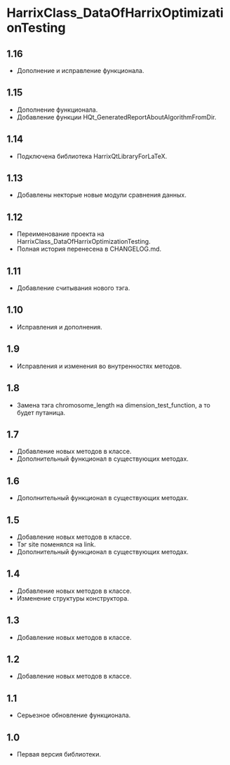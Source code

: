 HarrixClass_DataOfHarrixOptimizationTesting
===========================================

1.16
----
 * Дополнение и исправление функционала.

1.15
----
 * Дополнение функционала.
 * Добавление функции HQt_GeneratedReportAboutAlgorithmFromDir.

1.14
----
 * Подключена библиотека HarrixQtLibraryForLaTeX.

1.13
----
 * Добавлены некторые новые модули сравнения данных.

1.12
----
 * Переименование проекта на HarrixClass_DataOfHarrixOptimizationTesting.
 * Полная история перенесена в CHANGELOG.md.

1.11
----
 * Добавление считывания нового тэга.

1.10
----
 * Исправления и дополнения.

1.9
---
 * Исправления и изменения во внутренностях методов.

1.8
---
 * Замена тэга chromosome_length на dimension_test_function, а то будет путаница.

1.7
---
 * Добавление новых методов в классе.
 * Дополнительный функционал в существующих методах.

1.6
---
 * Дополнительный функционал в существующих методах.

1.5
---
 * Добавление новых методов в классе.
 * Тэг site поменялся на link.
 * Дополнительный функционал в существующих методах.

1.4
---
 * Добавление новых методов в классе.
 * Изменение структуры конструктора.

1.3
---
 * Добавление новых методов в классе.

1.2
---
 * Добавление новых методов в классе.

1.1
---
 * Серьезное обновление функционала.

1.0
---
 * Первая версия библиотеки.